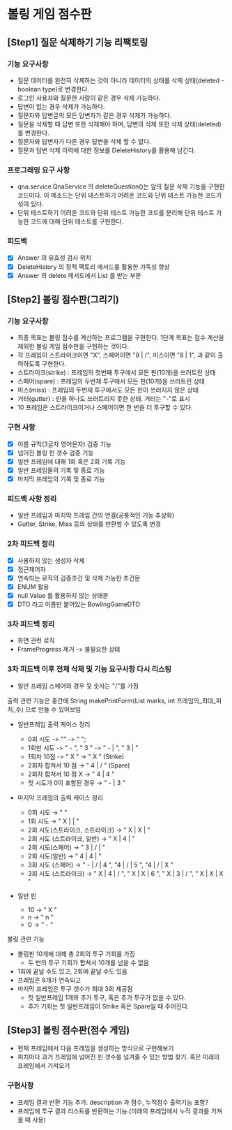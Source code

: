 # 볼링 게임 점수판

## [Step1] 질문 삭제하기 기능 리팩토링

### 기능 요구사항

* 질문 데이터를 완전히 삭제하는 것이 아니라 데이터의 상태를 삭제 상태(deleted - boolean type)로 변경한다.
* 로그인 사용자와 질문한 사람이 같은 경우 삭제 가능하다.
* 답변이 없는 경우 삭제가 가능하다.
* 질문자와 답변글의 모든 답변자가 같은 경우 삭제가 가능하다.
* 질문을 삭제할 때 답변 또한 삭제해야 하며, 답변의 삭제 또한 삭제 상태(deleted)를 변경한다.
* 질문자와 답변자가 다른 경우 답변을 삭제 할 수 없다.
* 질문과 답변 삭제 이력에 대한 정보를 DeleteHistory를 활용해 남긴다.

### 프로그래밍 요구 사항

* qna.service.QnaService 의 deleteQuestion()는 앞의 질문 삭제 기능을 구현한 코드이다. 이 메소드는 단위 테스트하기 어려운 코드와 단위 테스트 가능한 코드가 섞여 있다.
* 단위 테스트하기 어려운 코드와 단위 테스트 가능한 코드를 분리해 단위 테스트 가능한 코드에 대해 단위 테스트를 구현한다.

### 피드백

* [X] Answer 의 유효성 검사 위치
* [X] DeleteHistory 의 정적 팩토리 메서드를 활용한 가독성 향상
* [X] Answer 의 delete 메서드에서 List<DeleteHistory> 를 받는 부분

## [Step2] 볼링 점수판(그리기)

### 기능 요구사항

* 최종 목표는 볼링 점수를 계산하는 프로그램을 구현한다. 1단계 목표는 점수 계산을 제외한 볼링 게임 점수판을 구현하는 것이다.
* 각 프레임이 스트라이크이면 "X", 스페어이면 "9 | /", 미스이면 "8 | 1", 과 같이 출력하도록 구현한다.
* 스트라이크(strike) : 프레임의 첫번째 투구에서 모든 핀(10개)을 쓰러트린 상태
* 스페어(spare) : 프레임의 두번재 투구에서 모든 핀(10개)을 쓰러트린 상태
* 미스(miss) : 프레임의 두번재 투구에서도 모든 핀이 쓰러지지 않은 상태
* 거터(gutter) : 핀을 하나도 쓰러트리지 못한 상태. 거터는 "-"로 표시
* 10 프레임은 스트라이크이거나 스페어이면 한 번을 더 투구할 수 있다.

### 구현 사항

* [X] 이름 규칙(3글자 영어문자) 검증 기능
* [X] 넘어진 볼링 핀 갯수 검증 기능
* [X] 일반 프레임에 대해 1회 혹은 2회 기록 기능
* [X] 일반 프레임들의 기록 및 종료 기능
* [X] 마지막 프레임의 기록 및 종료 기능

### 피드백 사항 정리

* 일반 프레임과 마지막 프레임 간의 연결(공통적인 기능 추상화)
* Gutter, Strike, Miss 등의 상태를 반환할 수 있도록 변경

### 2차 피드백 정리

* [X] 사용하지 않는 생성자 삭제
* [X] 접근제어자
* [X] 연속되는 로직의 검증조건 및 삭제 가능한 조건문
* [X] ENUM 활용
* [X] null Value 를 활용하지 않는 상태문
* [X] DTO 라고 이름만 붙어있는 BowlingGameDTO

### 3차 피드백 정리

* 화면 관련 로직
* FrameProgress 제거 -> 불필요한 상태

### 3차 피드백 이후 전체 삭제 및 기능 요구사항 다시 리스팅

* 일반 프레임 스페어의 경우 뒷 숫자는 "/"를 가짐

출력 관련 기능은 중간에 String makePrintForm(List<String> marks, int 프레임의_최대_피치_수) 으로 만들 수 있어보임

- 일반프레임 출력 케이스 정리
  * 0회 시도 -> "" -> "       ";
  * 1회만 시도 -> " - ", " 3 " -> " - |   ", " 3 |   "
  * 1회차 10점 -> " X " -> "   X   " (Strike)
  * 2회차 합쳐서 10 점 → " 4 | / " (Spare)
  * 2회차 합쳐서 10 점 X → " 4 | 4 "
  * 첫 시도가 0이 포함된 경우 → " - | 3 "

- 마지막 프레임의 출력 케이스 정리
  * 0회 시도 → "           "
  * 1회 시도 → " X | |   "
  * 2회 시도(스트라이크, 스트라이크) → " X | X |   "
  * 2회 시도 (스트라이크, 일반) → " X | 4 |   "
  * 2회 시도(스페어) → " 3 | / |   "
  * 2회 시도(일반) → " 4 | 4 |   "
  * 3회 시도 (스페어) → " - | / | 4 ", "4 | / | 5 ", "4 | / | X "
  * 3회 시도 (스트라이크) → " X | 4 | / ", " X | X | 6 ", " X | 3 | / ", " X | X | X "
- 일반 핀
  * 10 → " X "
  * n → " n "
  * 0 → " - "

볼링 관련 기능

* 볼링핀 10개에 대해 총 2회의 투구 기회를 가짐
  * 두 번의 투구 기회가 합쳐서 10개를 넘을 수 없음
* 1회에 끝날 수도 있고, 2회에 끝날 수도 있음
* 프레임은 9개가 연속되고
* 마지막 프레임은 투구 갯수가 최대 3회 제공됨
  * 첫 일반프레임 1개와 추가 투구, 혹은 추가 투구가 없을 수 있다.
  * 추가 기회는 첫 일반프레임이 Strike 혹은 Spare일 때 주어진다.

## [Step3] 볼링 점수판(점수 게임)

* 현재 프레임에서 다음 프레임을 생성하는 방식으로 구현해보기
* 피치마다 과거 프레임에 넘어진 핀 갯수를 넘겨줄 수 있는 방법 찾기. 혹은 미래의 프레임에서 가져오기

### 구현사항

* 프레임 결과 반환 기능 추가. description 과 점수, 누적점수 출력기능 포함?
* 프레임에 투구 결과 리스트를 반환하는 기능.(미래의 프레임에서 누적 결과를 가져올 때 사용)

